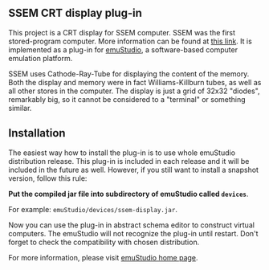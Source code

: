 SSEM CRT display plug-in
------------------------

This project is a CRT display for SSEM computer. SSEM was the first stored-program computer. More
information can be found at [this link](https://en.wikipedia.org/wiki/Manchester_Small-Scale_Experimental_Machine).
It is implemented as a plug-in for [emuStudio](http://net.emustudio.sf.net), a software-based
computer emulation platform.

SSEM uses Cathode-Ray-Tube for displaying the content of the memory. Both the display and memory were in fact
Williams-Killburn tubes, as well as all other stores in the computer. The display is just a grid of 32x32
"diodes", remarkably big, so it cannot be considered to a "terminal" or something similar.

Installation
------------

The easiest way how to install the plug-in is to use whole emuStudio distribution release. This plug-in is
included in each release and it will be included in the future as well. However, if you still want to install
a snapshot version, follow this rule: 

**Put the compiled jar file into subdirectory of emuStudio called `devices`**.

For example: `emuStudio/devices/ssem-display.jar`.

Now you can use the plug-in in abstract schema editor to construct virtual computers. The emuStudio
will not recognize the plug-in until restart. Don't forget to check the compatibility with chosen
distribution.

For more information, please visit [emuStudio home page](http://net.emustudio.sourceforge.net/downloads.html).

